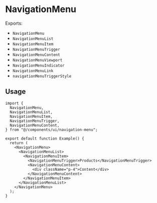 # NavigationMenu

Exports:
- `NavigationMenu`
- `NavigationMenuList`
- `NavigationMenuItem`
- `NavigationMenuTrigger`
- `NavigationMenuContent`
- `NavigationMenuViewport`
- `NavigationMenuIndicator`
- `NavigationMenuLink`
- `navigationMenuTriggerStyle`

## Usage
```tsx
import {
  NavigationMenu,
  NavigationMenuList,
  NavigationMenuItem,
  NavigationMenuTrigger,
  NavigationMenuContent,
} from "@/components/ui/navigation-menu";

export default function Example() {
  return (
    <NavigationMenu>
      <NavigationMenuList>
        <NavigationMenuItem>
          <NavigationMenuTrigger>Products</NavigationMenuTrigger>
          <NavigationMenuContent>
            <div className="p-4">Content</div>
          </NavigationMenuContent>
        </NavigationMenuItem>
      </NavigationMenuList>
    </NavigationMenu>
  );
}
```
